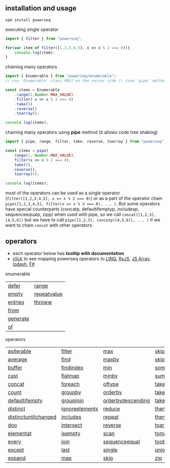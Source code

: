 
## installation and usage

```
npm install powerseq
```

executing single operator

```javascript 
import { filter } from "powerseq";

for(var item of filter([1,2,3,4,5], x => x % 2 === 0)){
    console.log(item);
}
```

chaining many operators 

```javascript
import { Enumerable } from "powerseq/enumerable";  
// use 'Enumerable' class ONLY on the server side !! (use 'pipe' method on the client side )

const items = Enumerable
    .range(1,Number.MAX_VALUE)
    .filter( x => x % 2 === 0)
    .take(5)
    .reverse()
    .toarray();

console.log(items);
```

chaining many operators using **pipe** method (it allows code tree shaking)

```javascript
import { pipe, range, filter, take, reverse, toarray } from "powerseq";

const items = pipe(
    range(1, Number.MAX_VALUE),
    filter(x => x % 2 === 0),
    take(5),
    reverse(),
    toarray());

console.log(items);
```

most of the operators can be used as a single operator (`filter([1,2,3,4,5], x => x % 2 === 0)`) or as a part of the operator chain `pipe([1,2,3,4,5], filter(x => x % 2 === 0), ... )`. But some operators have special counterparts (concatp, defaultifemptyp, includesp, sequenceequalp, zipp) when used with pipe, so we call `concat([1,2,3], [4,5,6])` but we have to call `pipe([1,2,3], concatp([4,5,6]), ... )` if we want to chain `concat` with other operators.

## operators
- each operator below has **tooltip with documentation**
- [click](https://github.com/marcinnajder/powerseq/tree/master/docs/mapping.md) to see mapping powerseq operators to [LINQ](https://msdn.microsoft.com/en-us/library/system.linq.enumerable(v=vs.110).aspx), [RxJS](http://reactivex.io/rxjs/class/es6/Observable.js~Observable.html), [JS Array](https://developer.mozilla.org/en-US/docs/Web/JavaScript/Reference/Global_Objects/Array), [lodash](https://lodash.com/docs/4.17.2), [F#](https://msdn.microsoft.com/en-us/visualfsharpdocs/conceptual/collections.seq-module-%5bfsharp%5d)

enumerable
<table><tr><td><span><a class="tooltip" href="https://github.com/marcinnajder/powerseq/tree/master/test/enumerable/defer.ts" title=" enumerable_1.defer(() => [1, 2, 3] /* executed on demand */) -> seq [1, 2, 3]">defer</a></span></td><td><span><a class="tooltip" href="https://github.com/marcinnajder/powerseq/tree/master/test/enumerable/range.ts" title=" enumerable_1.range(10, 4) -> seq [10, 11, 12, 13]">range</a></span></td></tr><tr><td><span><a class="tooltip" href="https://github.com/marcinnajder/powerseq/tree/master/test/enumerable/empty.ts" title=" enumerable_1.empty() -> seq []">empty</a></span></td><td><span><a class="tooltip" href="https://github.com/marcinnajder/powerseq/tree/master/test/enumerable/repeatvalue.ts" title=" enumerable_1.repeatvalue(true, 4) -> seq [true, true, true, true]&#013; enumerable_1.take(enumerable_1.repeatvalue(true), 2) -> seq [true, true]">repeatvalue</a></span></td></tr><tr><td><span><a class="tooltip" href="https://github.com/marcinnajder/powerseq/tree/master/test/enumerable/entries.ts" title=" enumerable_1.entries({ 'a': 1, b: 2 }) -> seq [['a', 1], ['b', 2]]&#013; enumerable_1.entries([1, 2, 3]) -> seq [[0, 1], [1, 2], [2, 3]]">entries</a></span></td><td><span><a class="tooltip" href="https://github.com/marcinnajder/powerseq/tree/master/test/enumerable/throww.ts" title=" enumerable_1.throww(new Error('exception ...')) -> error: exception ...">throww</a></span></td></tr><tr><td><span><a class="tooltip" href="https://github.com/marcinnajder/powerseq/tree/master/test/enumerable/from.ts" title=" enumerable_1.Enumerable.from([1, 2, 3]) -> enumerable [1, 2, 3]&#013; enumerable_1.Enumerable.from((function* () { yield 1; })()) -> enumerable []">from</a></span></td></tr><tr><td><span><a class="tooltip" href="https://github.com/marcinnajder/powerseq/tree/master/test/enumerable/generate.ts" title=" enumerable_1.generate(0, x => x < 4, x => x + 1, x => 'a'.repeat(x)) -> seq ['', 'a', 'aa', 'aaa']">generate</a></span></td></tr><tr><td><span><a class="tooltip" href="https://github.com/marcinnajder/powerseq/tree/master/test/enumerable/of.ts" title=" enumerable_1.of(1, 2, true, 'abc') -> seq [1, 2, true, 'abc']">of</a></span></td></tr></table>
operators
<table><tr><td><span><a class="tooltip" href="https://github.com/marcinnajder/powerseq/tree/master/test/operators/asiterable.ts" title=" enumerable_1.asiterable([1, 2] /**changes seq type to help TypeScript*/) -> [1, 2]">asiterable</a></span></td><td><span><a class="tooltip" href="https://github.com/marcinnajder/powerseq/tree/master/test/operators/filter.ts" title=" enumerable_1.filter([1, 2, 2, 3, 4], x => x > 2) -> seq [3, 4]&#013; enumerable_1.filter([1, 2, 2, 3, 4], (x, index) => x - 1 === index) -> seq [1, 2]">filter</a></span></td><td><span><a class="tooltip" href="https://github.com/marcinnajder/powerseq/tree/master/test/operators/max.ts" title=" enumerable_1.max([1, 2, 3, 1]) -> 3&#013; enumerable_1.max(['a', 'bb', 'rrr', 'd'], x => x.length) -> 3">max</a></span></td><td><span><a class="tooltip" href="https://github.com/marcinnajder/powerseq/tree/master/test/operators/skiplast.ts" title=" enumerable_1.skiplast([1, 2, 3, 4], 2) -> seq [1, 2]&#013; enumerable_1.skiplast([1, 2, 3, 4], 0) -> seq [1, 2, 3, 4]&#013; enumerable_1.skiplast([1, 2, 3, 4], 5) -> seq []">skiplast</a></span></td></tr><tr><td><span><a class="tooltip" href="https://github.com/marcinnajder/powerseq/tree/master/test/operators/average.ts" title=" enumerable_1.average([1, 2, 3, 4]) -> 2.5&#013; enumerable_1.average(['a', 'aa', 'aaa'], s => s.length) -> 2">average</a></span></td><td><span><a class="tooltip" href="https://github.com/marcinnajder/powerseq/tree/master/test/operators/find.ts" title=" enumerable_1.find([1, 2, 2, 3, 4]) -> 1&#013; enumerable_1.find([1, 2, 2, 3, 4], x => x > 2) -> 3&#013; enumerable_1.find([1, 2, 2, 3, 4], x => x > 4) -> undefined&#013; enumerable_1.find([1, 2, 2, 3, 4], x => x > 4, 100) -> 100&#013; enumerable_1.find([1, 2, 2, 3, 4], (x, index) => x > 1 && index > 2) -> 3">find</a></span></td><td><span><a class="tooltip" href="https://github.com/marcinnajder/powerseq/tree/master/test/operators/maxby.ts" title=" enumerable_1.maxby(['a', 'bb', 'rrr', 'd'], x => x.length) -> 'rrr'">maxby</a></span></td><td><span><a class="tooltip" href="https://github.com/marcinnajder/powerseq/tree/master/test/operators/skipwhile.ts" title=" enumerable_1.skipwhile([1, 2, 2, 3, 3, 4, 5], x => x < 3) -> seq [3, 3, 4, 5]">skipwhile</a></span></td></tr><tr><td><span><a class="tooltip" href="https://github.com/marcinnajder/powerseq/tree/master/test/operators/buffer.ts" title=" enumerable_1.buffer([1, 2, 3, 4, 5, 6, 7], 2) -> seq [[1, 2], [3, 4], [5, 6], [7]]&#013; enumerable_1.buffer([1, 2, 3, 4, 5, 6, 7], 2, /*skip*/ 4) -> seq [[1, 2], [5, 6]]">buffer</a></span></td><td><span><a class="tooltip" href="https://github.com/marcinnajder/powerseq/tree/master/test/operators/findindex.ts" title=" enumerable_1.findindex([1, 2, 2, 3, 4], x => x > 1) -> 1&#013; enumerable_1.findindex([1, 2, 2, 3, 4], (x, index) => x > 1 && index > 2) -> 3">findindex</a></span></td><td><span><a class="tooltip" href="https://github.com/marcinnajder/powerseq/tree/master/test/operators/min.ts" title=" enumerable_1.min([1, 2, 3, 1]) -> 1&#013; enumerable_1.min(['a', 'bb', 'rrr', 'd'], x => x.length) -> 1">min</a></span></td><td><span><a class="tooltip" href="https://github.com/marcinnajder/powerseq/tree/master/test/operators/some.ts" title=" enumerable_1.some([1]) -> true&#013; enumerable_1.some([]) -> false&#013; enumerable_1.some([1, 2, 3], x => x > 2) -> true&#013; enumerable_1.some([1, 2, 3], x => x > 3) -> false">some</a></span></td></tr><tr><td><span><a class="tooltip" href="https://github.com/marcinnajder/powerseq/tree/master/test/operators/cast.ts" title=" enumerable_1.cast([new Number(1), new Number(2), 's', false], Number) -> error: An element in the sequence cannot be cast to type 'Number'.">cast</a></span></td><td><span><a class="tooltip" href="https://github.com/marcinnajder/powerseq/tree/master/test/operators/flatmap.ts" title=" enumerable_1.flatmap([{ ns: [1] }, { ns: [99, 10] }, { ns: [6, 3] }], x => x.ns) -> seq [1, 99, 10, 6, 3]&#013; enumerable_1.flatmap(['abc', 'cd'], text => text, (text, char) => text + '-' + char) -> seq ['abc-a', 'abc-b', 'abc-c', 'cd-c', 'cd-d']">flatmap</a></span></td><td><span><a class="tooltip" href="https://github.com/marcinnajder/powerseq/tree/master/test/operators/minby.ts" title=" enumerable_1.minby(['a', 'bb', 'rrr', 'd'], x => x.length) -> 'a'">minby</a></span></td><td><span><a class="tooltip" href="https://github.com/marcinnajder/powerseq/tree/master/test/operators/sum.ts" title=" enumerable_1.sum([1, 2, 3]) -> 6&#013; enumerable_1.sum(['a', 'asd', 'yy'], x => x.length) -> 6">sum</a></span></td></tr><tr><td><span><a class="tooltip" href="https://github.com/marcinnajder/powerseq/tree/master/test/operators/concat.ts" title=" enumerable_1.concat([1, 2], [3, 5], [6]) -> seq [1, 2, 3, 5, 6]">concat</a></span></td><td><span><a class="tooltip" href="https://github.com/marcinnajder/powerseq/tree/master/test/operators/foreach.ts" title=" enumerable_1.foreach([1, 2, 3], x => { /* some action */ ; }) -> undefined">foreach</a></span></td><td><span><a class="tooltip" href="https://github.com/marcinnajder/powerseq/tree/master/test/operators/oftype.ts" title=" enumerable_1.oftype([new Number(1), new Number(2), 's', false], Number) -> seq [{  }, {  }]">oftype</a></span></td><td><span><a class="tooltip" href="https://github.com/marcinnajder/powerseq/tree/master/test/operators/take.ts" title=" enumerable_1.take([1, 2, 3, 4, 5], 2) -> seq [1, 2]">take</a></span></td></tr><tr><td><span><a class="tooltip" href="https://github.com/marcinnajder/powerseq/tree/master/test/operators/count.ts" title=" enumerable_1.count([2, 2, 2]) -> 3&#013; enumerable_1.count([2, 4, 6], x => x > 2) -> 2">count</a></span></td><td><span><a class="tooltip" href="https://github.com/marcinnajder/powerseq/tree/master/test/operators/groupby.ts" title=" enumerable_1.groupby(['a', 'b', 'cc', 'ddd', 'xx'], x => x.length) -> seq [enumerable ['a', 'b'], enumerable ['cc', 'xx'], enumerable ['ddd']]&#013; enumerable_1.groupby(['a', 'b', 'cc', 'ddd', 'xx'], x => x.length, x => x.toUpperCase()) -> seq [enumerable ['A', 'B'], enumerable ['CC', 'XX'], enumerable ['DDD']]">groupby</a></span></td><td><span><a class="tooltip" href="https://github.com/marcinnajder/powerseq/tree/master/test/operators/orderby.ts" title=" enumerable_1.orderby([1, 4, 2, 3, 5, 1], x => x) -> enumerable [1, 1, 2, 3, 4, 5]&#013; enumerable_1.orderby(['abc', 'dd', 'sdfe', 'f'], x => x.length) -> enumerable ['f', 'dd', 'abc', 'sdfe']">orderby</a></span></td><td><span><a class="tooltip" href="https://github.com/marcinnajder/powerseq/tree/master/test/operators/takelast.ts" title=" enumerable_1.takelast([1, 2, 3], 2) -> seq [2, 3]&#013; enumerable_1.takelast([1, 2, 3], 0) -> seq []&#013; enumerable_1.takelast([1, 2, 3], 5) -> seq [1, 2, 3]">takelast</a></span></td></tr><tr><td><span><a class="tooltip" href="https://github.com/marcinnajder/powerseq/tree/master/test/operators/defaultifempty.ts" title=" enumerable_1.defaultifempty([1, 2, 3]) -> seq [1, 2, 3]&#013; enumerable_1.defaultifempty([]) -> seq [undefined]&#013; enumerable_1.defaultifempty([], 10) -> seq [10]">defaultifempty</a></span></td><td><span><a class="tooltip" href="https://github.com/marcinnajder/powerseq/tree/master/test/operators/groupjoin.ts" title=" enumerable_1.groupjoin([1, 3, 2], ['a', 'b', 'cc'], x => x, y => y.length, (x, ys) => x + ':' + enumerable_1.toarray(ys)) -> seq ['1:a,b', '2:cc']">groupjoin</a></span></td><td><span><a class="tooltip" href="https://github.com/marcinnajder/powerseq/tree/master/test/operators/orderbydescending.ts" title=" enumerable_1.orderbydescending([1, 4, 2, 3, 5, 1], x => x) -> enumerable [5, 4, 3, 2, 1, 1]&#013; enumerable_1.orderbydescending(['abc', 'dd', 'sdfe', 'f'], x => x.length) -> enumerable ['sdfe', 'abc', 'dd', 'f']">orderbydescending</a></span></td><td><span><a class="tooltip" href="https://github.com/marcinnajder/powerseq/tree/master/test/operators/takewhile.ts" title=" enumerable_1.takewhile([1, 2, 2, 3, 3, 4, 5], x => x < 3) -> seq [1, 2, 2]">takewhile</a></span></td></tr><tr><td><span><a class="tooltip" href="https://github.com/marcinnajder/powerseq/tree/master/test/operators/distinct.ts" title=" enumerable_1.distinct([1, 2, 1, 3, 2]) -> seq [1, 2, 3]&#013; enumerable_1.distinct(['a', 'aa', 'ab', 'abc'], x => x.length) -> seq ['a', 'aa', 'abc']">distinct</a></span></td><td><span><a class="tooltip" href="https://github.com/marcinnajder/powerseq/tree/master/test/operators/ignoreelements.ts" title=" enumerable_1.ignoreelements([1, 3, 2]) -> seq []">ignoreelements</a></span></td><td><span><a class="tooltip" href="https://github.com/marcinnajder/powerseq/tree/master/test/operators/reduce.ts" title=" enumerable_1.reduce([1, 2, 3], (a, x) => a + x) -> 6&#013; enumerable_1.reduce([1, 2, 3], (a, x) => a + (x * 10), '') -> '102030'">reduce</a></span></td><td><span><a class="tooltip" href="https://github.com/marcinnajder/powerseq/tree/master/test/operators/thenby.ts" title=" enumerable_1.thenby(enumerable_1.orderby(['xa', 'a', 'fg', 'ert', 'b'], x => x.length), x => x) -> enumerable ['a', 'b', 'fg', 'xa', 'ert']">thenby</a></span></td></tr><tr><td><span><a class="tooltip" href="https://github.com/marcinnajder/powerseq/tree/master/test/operators/distinctuntilchanged.ts" title=" enumerable_1.distinctuntilchanged([1, 1, 2, 2, 2, 1, 3, 3]) -> seq [1, 2, 1, 3]">distinctuntilchanged</a></span></td><td><span><a class="tooltip" href="https://github.com/marcinnajder/powerseq/tree/master/test/operators/includes.ts" title=" enumerable_1.includes([1, 2, 3], 2) -> true&#013; enumerable_1.includes([1, 2, 3], 5) -> false&#013; enumerable_1.includes([1, 2, 3], 3, /*fromIndex*/ 4) -> false">includes</a></span></td><td><span><a class="tooltip" href="https://github.com/marcinnajder/powerseq/tree/master/test/operators/repeat.ts" title=" enumerable_1.repeat([1, 2, 3], 2) -> seq [1, 2, 3, 1, 2, 3]&#013; enumerable_1.take(enumerable_1.repeat([1, 2, 3]), 5) -> seq [1, 2, 3, 1, 2]">repeat</a></span></td><td><span><a class="tooltip" href="https://github.com/marcinnajder/powerseq/tree/master/test/operators/thenbydescending.ts" title=" enumerable_1.thenbydescending(enumerable_1.orderby(['xa', 'a', 'fg', 'ert', 'b'], x => x.length), x => x) -> enumerable ['b', 'a', 'xa', 'fg', 'ert']">thenbydescending</a></span></td></tr><tr><td><span><a class="tooltip" href="https://github.com/marcinnajder/powerseq/tree/master/test/operators/doo.ts" title=" enumerable_1.doo([1, 2, 3,], (x) => { /* executed during iteration */ ; }) -> seq [1, 2, 3]">doo</a></span></td><td><span><a class="tooltip" href="https://github.com/marcinnajder/powerseq/tree/master/test/operators/intersect.ts" title=" enumerable_1.intersect([1, 2, 2, 3], [3, 3, 1]) -> seq [3, 1]&#013; enumerable_1.intersect(['a', 'c', 'ddd'], ['r', 'ww', 'ttt', 'oooo'], x => x.length) -> seq ['r', 'ttt']">intersect</a></span></td><td><span><a class="tooltip" href="https://github.com/marcinnajder/powerseq/tree/master/test/operators/reverse.ts" title=" enumerable_1.reverse([1, 2, 3]) -> seq [3, 2, 1]">reverse</a></span></td><td><span><a class="tooltip" href="https://github.com/marcinnajder/powerseq/tree/master/test/operators/toarray.ts" title=" enumerable_1.toarray([1, 2, 2]) -> [1, 2, 2]">toarray</a></span></td></tr><tr><td><span><a class="tooltip" href="https://github.com/marcinnajder/powerseq/tree/master/test/operators/elementat.ts" title=" enumerable_1.elementat([1, 2, 12, 15], 2) -> 12&#013; enumerable_1.elementat([1, 2, 12, 15], 20) -> undefined&#013; enumerable_1.elementat([1, 2, 12, 15], 20, 100) -> 100">elementat</a></span></td><td><span><a class="tooltip" href="https://github.com/marcinnajder/powerseq/tree/master/test/operators/isempty.ts" title=" enumerable_1.isempty([]) -> true&#013; enumerable_1.isempty([1, 2]) -> false">isempty</a></span></td><td><span><a class="tooltip" href="https://github.com/marcinnajder/powerseq/tree/master/test/operators/scan.ts" title=" enumerable_1.scan([1, 2, 3], (a, x) => a + x) -> seq [3, 6]&#013; enumerable_1.scan([1, 2, 3], (a, x) => a + (x * 10), '') -> seq ['10', '1020', '102030']">scan</a></span></td><td><span><a class="tooltip" href="https://github.com/marcinnajder/powerseq/tree/master/test/operators/tomap.ts" title=" enumerable_1.tomap(['a', 'bb', 'ccc'], x => x.length) -> Map {1 => 'a', 2 => 'bb', 3 => 'ccc'}&#013; enumerable_1.tomap(['a', 'bb', 'ccc'], x => x.length, x => x.toUpperCase()) -> Map {1 => 'A', 2 => 'BB', 3 => 'CCC'}">tomap</a></span></td></tr><tr><td><span><a class="tooltip" href="https://github.com/marcinnajder/powerseq/tree/master/test/operators/every.ts" title=" enumerable_1.every([1, 2, 12, 15], x => x > 0) -> true&#013; enumerable_1.every([1, 2, 12, 15], x => x < 10) -> false">every</a></span></td><td><span><a class="tooltip" href="https://github.com/marcinnajder/powerseq/tree/master/test/operators/join.ts" title=" enumerable_1.join([1, 2, 3], ['a', 'bb', 'x'], x => x, y => y.length, (x, y) => x + ':' + y) -> seq ['1:a', '1:x', '2:bb']">join</a></span></td><td><span><a class="tooltip" href="https://github.com/marcinnajder/powerseq/tree/master/test/operators/sequenceequal.ts" title=" enumerable_1.sequenceequal([1, 2, 3], [1, 2, 3]) -> true&#013; enumerable_1.sequenceequal([1, 2, 3], [1, 2, 2]) -> false&#013; enumerable_1.sequenceequal([1, 2, 3], [1, 2]) -> false">sequenceequal</a></span></td><td><span><a class="tooltip" href="https://github.com/marcinnajder/powerseq/tree/master/test/operators/toobject.ts" title=" enumerable_1.toobject(['a', 'bb', 'ccc'], x => x.length) -> { 1:a, 2:bb, 3:ccc }&#013; enumerable_1.toobject(['a', 'bb', 'ccc'], x => x.length, x => x.toUpperCase()) -> { 1:A, 2:BB, 3:CCC }">toobject</a></span></td></tr><tr><td><span><a class="tooltip" href="https://github.com/marcinnajder/powerseq/tree/master/test/operators/except.ts" title=" enumerable_1.except([1, 2, 2, 3, 4], [2, 3]) -> seq [1, 4]&#013; enumerable_1.except(['a', 'b', 'ba', 'xde'], ['poc'], x => x.length) -> seq ['a', 'ba']">except</a></span></td><td><span><a class="tooltip" href="https://github.com/marcinnajder/powerseq/tree/master/test/operators/last.ts" title=" enumerable_1.last([1, 2, 3]) -> 3&#013; enumerable_1.last([]) -> undefined&#013; enumerable_1.last([1, 2, 3, 4, 5], x => x > 2) -> 5&#013; enumerable_1.last([1, 2, 3, 4, 5], (x, index) => x > 2 && index < 4) -> 4">last</a></span></td><td><span><a class="tooltip" href="https://github.com/marcinnajder/powerseq/tree/master/test/operators/single.ts" title=" enumerable_1.single([1]) -> 1&#013; enumerable_1.single([1, 2, 3], x => x > 2) -> 3&#013; enumerable_1.single([1, 2, 3], x => x > 1) -> error: More than one element satisfies the condition in predicate.">single</a></span></td><td><span><a class="tooltip" href="https://github.com/marcinnajder/powerseq/tree/master/test/operators/union.ts" title=" enumerable_1.union([1, 2, 2], [2, 3, 3, 4]) -> seq [1, 2, 3, 4]&#013; enumerable_1.union(['a', 'c', 'ddd'], ['r', 'ww', 'ttt', 'oooo'], x => x.length) -> seq ['a', 'ddd', 'ww', 'oooo']">union</a></span></td></tr><tr><td><span><a class="tooltip" href="https://github.com/marcinnajder/powerseq/tree/master/test/operators/expand.ts" title=" enumerable_1.expand([1], x => x > 8 ? [] : [10, x * 2]) -> seq [1, 10, 2, 10, 4, 10, 8, 10, 16]">expand</a></span></td><td><span><a class="tooltip" href="https://github.com/marcinnajder/powerseq/tree/master/test/operators/map.ts" title=" enumerable_1.map([1, 2, 3], x => x * 10) -> seq [10, 20, 30]&#013; enumerable_1.map([1, 2, 3], (x, index) => x * 10 + index) -> seq [10, 21, 32]">map</a></span></td><td><span><a class="tooltip" href="https://github.com/marcinnajder/powerseq/tree/master/test/operators/skip.ts" title=" enumerable_1.skip([1, 2, 3, 4, 5], 2) -> seq [3, 4, 5]">skip</a></span></td><td><span><a class="tooltip" href="https://github.com/marcinnajder/powerseq/tree/master/test/operators/zip.ts" title=" enumerable_1.zip(['a', 'b', 'c'], [1, 2], (s, n) => s + n) -> seq ['a1', 'b2']&#013; enumerable_1.zip(['a', 'b', 'c'], [1, 2], [false], (s, n, b) => s + n + b) -> seq ['a1false']">zip</a></span></td></tr></table>

